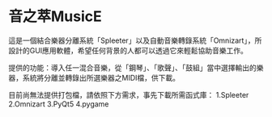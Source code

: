 # 音之萃MusicE

這是一個結合樂器分離系統「Spleeter」以及自動音樂轉錄系統「Omnizart」，所設計的GUI應用軟體，希望任何背景的人都可以透過它來輕鬆協助音樂工作。

提供的功能：導入任一混合音樂，從「鋼琴」、「歌聲」、「鼓組」當中選擇輸出的樂器，系統將分離並轉錄出所選樂器之MIDI檔，供下載。

目前尚無法提供打包檔，請依照下方需求，事先下載所需函式庫：
  1.Spleeter
  2.Omnizart
  3.PyQt5
  4.pygame
